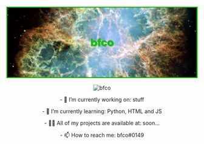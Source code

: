 [![mainHeader](./banner.png)](https://github.com/bfco)



<p align="center"> <img src="https://komarev.com/ghpvc/?username=bfco&label=Profile%20views&color=0e75b6&style=flat" alt="bfco" /> </p>

<p align="center"> - 🔭 I’m currently working on: stuff

<p align="center"> - 🌱 I’m currently learning: Python, HTML and JS

<p align="center"> - 👨‍💻 All of my projects are available at: soon...

<p align="center"> - 📫 How to reach me: bfco#0149

